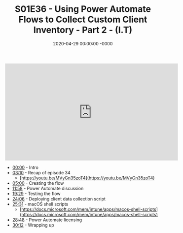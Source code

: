 ﻿---
layout: post
title: "S01E36 - Using Power Automate Flows to Collect Custom Client Inventory - Part 2 - (I.T)"
date: 2020-04-29 00:00:00 -0000
categories:
---

<iframe loading="lazy" width="560" height="315" src="https://www.youtube.com/embed/kIymEOBA7nQ" title="YouTube video player" frameborder="0" allow="accelerometer; autoplay; clipboard-write; encrypted-media; gyroscope; picture-in-picture" allowfullscreen></iframe>

 * [00:00](https://www.youtube.com/watch?v=kIymEOBA7nQ&t=0s) - Intro
 * [03:10](https://www.youtube.com/watch?v=kIymEOBA7nQ&t=190s) - Recap of episode 34
   - [https://youtu.be/MVyGn35zoT4](https://youtu.be/MVyGn35zoT4)
 * [05:00](https://www.youtube.com/watch?v=kIymEOBA7nQ&t=300s) - Creating the flow
 * [11:58](https://www.youtube.com/watch?v=kIymEOBA7nQ&t=718s) - Power Automate discussion
 * [19:29](https://www.youtube.com/watch?v=kIymEOBA7nQ&t=1169s) - Testing the flow
 * [24:06](https://www.youtube.com/watch?v=kIymEOBA7nQ&t=1446s) - Deploying client data collection script
 * [25:31](https://www.youtube.com/watch?v=kIymEOBA7nQ&t=1531s) - macOS shell scripts
   - [https://docs.microsoft.com/mem/intune/apps/macos-shell-scripts](https://docs.microsoft.com/mem/intune/apps/macos-shell-scripts)
 * [28:48](https://www.youtube.com/watch?v=kIymEOBA7nQ&t=1728s) - Power Automate licensing
 * [30:12](https://www.youtube.com/watch?v=kIymEOBA7nQ&t=1812s) - Wrapping up

